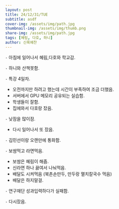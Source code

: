 ```yaml
---
layout: post
title: 24/12/31/TUE
subtitle: asdf
cover-img: /assets/img/path.jpg
thumbnail-img: /assets/img/thumb.png
share-img: /assets/img/path.jpg
tags: [혜림, 다호, 하니]
author: 신록예찬
---
```


`-` 아침에 일어나서 혜림,다호와 학교감.

`-` 하니와 산책못함. 

`-` 특강 4일차.
- 오전까지만 하려고 했는데 시간이 부족하여 조금 더했음.
- 서버에서 GPU 메모리 공유되는 실습함. 
- 학생들이 잘함. 
- 집에와서 다호랑 잤음. 

`-` 낮잠을 많이잠. 
- 다시 일어나서 또 잤음.

`-` 김민선이랑 오랜만에 통화함. 

`-` 보쌈먹고 라면먹음. 
- 보쌈은 혜림이 해줌. 
- 신라면 하나 끓여서 나눠먹음. 
- 배달도 시켜먹음 (북촌손만두, 만두랑 멸치칼국수 먹음)
- 배달은 하지말걸.

`-` 연구재단 성과입력하다가 실패함. 

`-` 다시잤음. 
